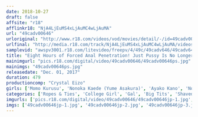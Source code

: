 ```yaml
---
date: 2018-10-27
draft: false
affsite: "r18"
afflinkr18: "NjA4LjEuMS4xLjAuMC4wLjAuMA"
url: "49cadv00646"
urloriginal: "http://www.r18.com/videos/vod/movies/detail/-/id=49cadv00646"
urlfinal: "http://media.r18.com/track/NjA4LjEuMS4xLjAuMC4wLjAuMA/videos/vod/movies/detail/-/id=49cadv00646"
samplevid: "awspv3001.r18.com/litevideo/freepv/4/49c/49cadv646/49cadv646_dmb_w.mp4"
title: "Eight Hours of Forced Anal Penetration! Just Pussy Is No Longer Sufficient!!"
mainimgurl: "pics.r18.com/digital/video/49cadv00646/49cadv00646ps.jpg"
mainimgs: "49cadv00646ps.jpg"
releasedate: "Dec. 01, 2017"
duration: 479
productioncomp: "Crystal Eizo"
girls: ['Momo Kurusu', 'Nonoka Kaede (Yume Asakura)', 'Ayako Kano', 'Nozomi Baba', 'Yoshimi Miyazaki', 'Maki Hoshikawa', 'Rina Uchimura', 'An Koshi', 'Saki Yokoo', 'Mion Hazuki']
categories: ['Ropes & Ties', 'College Girl', 'Gal', 'Big Tits', 'Shaved Pussy', 'Creampie', 'Anal Play', 'Sex Toys', 'Compilation', 'Over 4 Hours']
imgurls: ['pics.r18.com/digital/video/49cadv00646/49cadv00646jp-1.jpg', 'pics.r18.com/digital/video/49cadv00646/49cadv00646jp-2.jpg', 'pics.r18.com/digital/video/49cadv00646/49cadv00646jp-3.jpg', 'pics.r18.com/digital/video/49cadv00646/49cadv00646jp-4.jpg', 'pics.r18.com/digital/video/49cadv00646/49cadv00646jp-5.jpg', 'pics.r18.com/digital/video/49cadv00646/49cadv00646jp-6.jpg', 'pics.r18.com/digital/video/49cadv00646/49cadv00646jp-7.jpg', 'pics.r18.com/digital/video/49cadv00646/49cadv00646jp-8.jpg', 'pics.r18.com/digital/video/49cadv00646/49cadv00646jp-9.jpg', 'pics.r18.com/digital/video/49cadv00646/49cadv00646jp-10.jpg', 'pics.r18.com/digital/video/49cadv00646/49cadv00646jp-11.jpg', 'pics.r18.com/digital/video/49cadv00646/49cadv00646jp-12.jpg', 'pics.r18.com/digital/video/49cadv00646/49cadv00646jp-13.jpg', 'pics.r18.com/digital/video/49cadv00646/49cadv00646jp-14.jpg', 'pics.r18.com/digital/video/49cadv00646/49cadv00646jp-15.jpg', 'pics.r18.com/digital/video/49cadv00646/49cadv00646jp-16.jpg', 'pics.r18.com/digital/video/49cadv00646/49cadv00646jp-17.jpg', 'pics.r18.com/digital/video/49cadv00646/49cadv00646jp-18.jpg', 'pics.r18.com/digital/video/49cadv00646/49cadv00646jp-19.jpg', 'pics.r18.com/digital/video/49cadv00646/49cadv00646jp-20.jpg']
imgs: ['49cadv00646jp-1.jpg', '49cadv00646jp-2.jpg', '49cadv00646jp-3.jpg', '49cadv00646jp-4.jpg', '49cadv00646jp-5.jpg', '49cadv00646jp-6.jpg', '49cadv00646jp-7.jpg', '49cadv00646jp-8.jpg', '49cadv00646jp-9.jpg', '49cadv00646jp-10.jpg', '49cadv00646jp-11.jpg', '49cadv00646jp-12.jpg', '49cadv00646jp-13.jpg', '49cadv00646jp-14.jpg', '49cadv00646jp-15.jpg', '49cadv00646jp-16.jpg', '49cadv00646jp-17.jpg', '49cadv00646jp-18.jpg', '49cadv00646jp-19.jpg', '49cadv00646jp-20.jpg']
---
```

